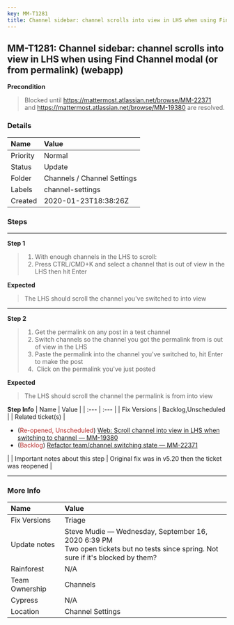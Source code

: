 ```yaml
---
key: MM-T1281
title: Channel sidebar: channel scrolls into view in LHS when using Find Channel modal (or from permalink) (webapp)
---
```


## MM-T1281: Channel sidebar: channel scrolls into view in LHS when using Find Channel modal (or from permalink) (webapp)

**Precondition**

> <article>Blocked until&nbsp;<a href="https://mattermost.atlassian.net/browse/MM-22371">https://mattermost.atlassian.net/browse/MM-22371</a> and&nbsp;<a href="https://mattermost.atlassian.net/browse/MM-19380" rel="noopener noreferrer" target="_blank">https://mattermost.atlassian.net/browse/MM-19380</a>&nbsp;are resolved.</article>

### Details

| Name     | Value                       |
| :------- | :-------------------------- |
| Priority | Normal                      |
| Status   | Update                      |
| Folder   | Channels / Channel Settings |
| Labels   | channel-settings            |
| Created  | 2020-01-23T18:38:26Z        |

### Steps

<hr/>

**Step 1**

> <article><ol><li>With enough channels in the LHS to scroll:</li><li>Press CTRL/CMD+K and select a channel that is out of view in the LHS then hit Enter</li></ol></article>

**Expected**

> <article>The LHS should scroll the channel you've switched to into view</article>

<hr/>

**Step 2**

> <article><ol><li>Get the permalink on any post in a test channel</li><li>Switch channels so the channel you got the permalink from is out of view in the LHS</li><li>Paste the permalink into the channel you've switched to, hit Enter to make the post</li><li> Click on the permalink you've just posted</li></ol></article>

**Expected**

> <article>The LHS should scroll the channel the permalink is from into view</article>

**Step Info**
| Name | Value |
| :--- | :--- |
| Fix Versions | Backlog,Unscheduled |
| Related ticket(s) | <ul><li>(<span style="color:rgb(184, 49, 47)">Re-opened, Unscheduled</span>) <a href="https://mattermost.atlassian.net/browse/MM-19380" rel="noopener noreferrer" target="_blank">Web: Scroll channel into view in LHS when switching to channel — MM-19380</a></li><li>(<span style="color:rgb(184, 49, 47)">Backlog</span>) <a href="https://mattermost.atlassian.net/browse/MM-22371">Refactor team/channel switching state — MM-22371</a></li></ul> |
| Important notes about this step | Original fix was in v5.20 then the ticket was reopened |

<hr/>

### More Info

| Name           | Value                                                                                                                                |
| :------------- | :----------------------------------------------------------------------------------------------------------------------------------- |
| Fix Versions   | Triage                                                                                                                               |
| Update notes   | Steve Mudie — Wednesday, September 16, 2020 6:39 PM<br>Two open tickets but no tests since spring. Not sure if it's blocked by them? |
| Rainforest     | N/A                                                                                                                                  |
| Team Ownership | Channels                                                                                                                             |
| Cypress        | N/A                                                                                                                                  |
| Location       | Channel Settings                                                                                                                     |
